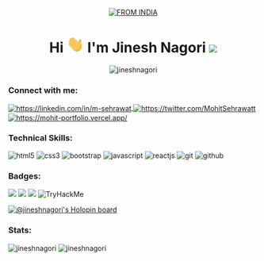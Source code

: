 <p align="center">
<a href="#"><img title="FROM INDIA" src="https://img.shields.io/badge/FROM-INDIA-green?colorA=%23FF9933&colorB=%23138808&style=for-the-badge"></a>
</p>
<h1 align="center">
    Hi
    <img src="https://raw.githubusercontent.com/ABSphreak/ABSphreak/master/gifs/Hi.gif" width="35">
    I'm Jinesh Nagori
    <img src="https://camo.githubusercontent.com/d3359cb00ab0b5ed8f2e1fe3fceb4fbaf3b614340f8c0db99c17b9f50b351770/68747470733a2f2f656d6f6a69732e736c61636b6d6f6a69732e636f6d2f656d6f6a69732f696d616765732f313533313834393433302f343234362f626c6f622d73756e676c61737365732e6769663f31353331383439343330" width="35">
</h1>
<p align="center">  <img src="https://komarev.com/ghpvc/?username=jineshnagori" alt="jineshnagori"/></p>

### Connect with me:

<p align="left">
    <a href="https://linkedin.com/in/jineshnagori">
        <img align="center" src="https://img.shields.io/badge/LinkedIn-0077B5?style=for-the-badge&logo=linkedin&logoColor=white" alt="https://linkedin.com/in/m-sehrawat" />
    </a>
    <a href="https://twitter.com/jinesh_nagori">
        <img align="center" src="https://img.shields.io/badge/Twitter-1DA1F2?style=for-the-badge&logo=twitter&logoColor=white" alt="https://twitter.com/MohitSehrawatt" />
    </a>
    <a href="https://jineshnagori.in/">
        <img align="center" src="https://img.shields.io/badge/Portfolio-18A303?style=for-the-badge&logo=ionic&logoColor=white" alt="https://mohit-portfolio.vercel.app/" />
    </a>
</p>

### Technical Skills:
<p>
    <img src="https://img.shields.io/badge/HTML5-E34F26?style=for-the-badge&logo=html5&logoColor=white" alt="html5" />
    <img src="https://img.shields.io/badge/CSS3-1572B6?style=for-the-badge&logo=css3&logoColor=white" alt="css3" />
    <img src="https://img.shields.io/badge/Bootstrap-563D7C?style=for-the-badge&logo=bootstrap&logoColor=white" alt="bootstrap" />
    <img src="https://img.shields.io/badge/JavaScript-323330?style=for-the-badge&logo=javascript&logoColor=F7DF1E" alt="javascript" />
    <img src="https://img.shields.io/badge/React-20232A?style=for-the-badge&logo=react&logoColor=61DAFB" alt="reactjs" />
    <img src="https://img.shields.io/badge/Git-f44d27?style=for-the-badge&logo=git&logoColor=white" alt="git" />
    <img src="https://img.shields.io/badge/GitHub-100000?style=for-the-badge&logo=github&logoColor=white" alt="github" />
</p>

### Badges:

<p>
<img width="70px" src="https://images.credly.com/images/054913b2-e271-49a2-a1a4-9bf1c1f9a404/CyberEssentials.png">
<img width="90px" src="https://elearnsecurity.com/wp-content/uploads/eJPT.png">
<img width="70px" src="https://images.credly.com/images/2bc7ddcc-36dc-4a55-a330-d220ce95dcbe/MTA-Security-Fundamentals-2019.png">
<img width="300px" src="https://tryhackme-badges.s3.amazonaws.com/jineshnagori.png" alt="TryHackMe">
</p>

[![@jineshnagori's Holopin board](https://holopin.me/jineshnagori)](https://holopin.io/@jineshnagori)

### Stats:

<p>
    <img align="center" src="https://github-readme-stats.vercel.app/api?username=jineshnagori&show_icons=true&include_all_commits=true&count_private=true&hide=issues,contribs&border_radius=0&locale=en&theme=dark" alt="jineshnagori" height="139" />
    <img align="center" src="https://github-readme-stats.vercel.app/api/top-langs/?username=jineshnagori&layout=compact&exclude_repo=Lybrate-Website-Clone-Version-2.0,Lybrate-Website-Clone,Adidas-Clone&hide=Shell&border_radius=0&theme=dark" alt="jineshnagori" height="139" />
</p>
